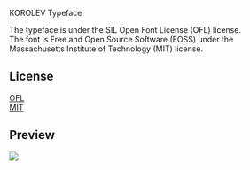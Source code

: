 KOROLEV Typeface

The typeface is under the SIL Open Font License (OFL) license.
<br/>
The font is Free and Open Source Software (FOSS) under the Massachusetts Institute of Technology (MIT) license.

## License

[OFL](https://scripts.sil.org/OFL)
<br/>
[MIT](https://opensource.org/licenses/MIT)


## Preview

![](https://raw.githubusercontent.com/SYNHMN/KOROLEV/main/preview/Preview-1.png)
